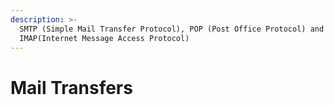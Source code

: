 ```yaml
---
description: >-
  SMTP (Simple Mail Transfer Protocol), POP (Post Office Protocol) and
  IMAP(Internet Message Access Protocol)
---
```


# Mail Transfers

